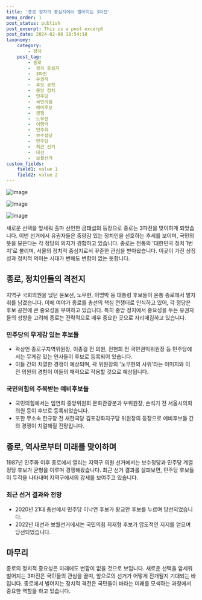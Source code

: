 ```yaml
---
title: '종로 정치의 중심지에서 벌어지는 3파전'
menu_order: 1
post_status: publish
post_excerpt: This is a post excerpt
post_date: 2024-02-08 18:54:18
taxonomy:
    category:
        - 정치
    post_tag:
        - 종로
        -  정치 중심지
        -  3파전
        -  유권자
        -  후보 공천
        -  중앙 정치
        -  민주당
        -  국민의힘
        -  예비후보
        -  경쟁
        -  노무현
        -  이명박
        -  민주화
        -  보수정당
        -  민주당
        -  최근 선거
        -  대선
        -  보궐선거
custom_fields:
    field1: value 1
    field2: value 2
---
```


![Image](https://imgnews.pstatic.net/image/037/2024/02/08/0000033816_001_20240208090208441.jpg?type=w647)

![Image](https://imgnews.pstatic.net/image/037/2024/02/08/0000033816_002_20240208090208501.jpg?type=w647)

![Image](https://imgnews.pstatic.net/image/037/2024/02/08/0000033816_003_20240208090208573.jpg?type=w647)

새로운 선택을 앞세워 출마 선언한 금태섭의 등장으로 종로는 3파전을 맞이하게 되었습니다. 이번 선거에서 유권자들은 중량감 있는 정치인을 선호하는 추세를 보이며, 국민의 뜻을 모은다는 각 정당의 의지가 경합하고 있습니다. 종로는 전통의 '대한민국 정치 1번지'로 불리며, 서울의 정치적 중심지로서 꾸준한 관심을 받아왔습니다. 이곳이 가진 상징성과 정치적 의미는 시대가 변해도 변함이 없는 듯합니다.
## 종로, 정치인들의 격전지
지역구 국회의원을 냈던 윤보선, 노무현, 이명박 등 대통령 후보들이 온통 종로에서 발자취를 남겼습니다. 이에 여야가 종로를 총선의 핵심 전쟁터로 인식하고 있어, 각 정당은 후보 공천에 큰 중요성을 부여하고 있습니다. 특히 중앙 정치에서 중요성을 두는 유권자들의 성향을 고려해 종로는 전략적으로 매우 중요한 곳으로 자리매김하고 있습니다.
### 민주당의 무게감 있는 후보들
- 곽상언 종로구지역위원장, 이종걸 전 의원, 전현희 전 국민권익위원장 등 민주당에서는 무게감 있는 인사들이 후보로 등록되어 있습니다. 
- 이들 간의 치열한 경쟁이 예상되며, 곽 위원장의 '노무현의 사위'라는 이미지와 이 전 의원의 경험이 이들의 매력으로 작용할 것으로 예상됩니다.
### 국민의힘의 주목받는 예비후보들
- 국민의힘에서는 임연희 중앙위원회 문화관광분과 부위원장, 손석기 전 서울시의회 의원 등이 후보로 등록되었습니다.
- 또한 무소속 한규창 전 새한국당 김포강화지구당 위원장의 등장으로 예비후보들 간의 경쟁이 치열해질 전망입니다.
## 종로, 역사로부터 미래를 맞이하며
1987년 민주화 이후 종로에서 열리는 지역구 의원 선거에서는 보수정당과 민주당 계열 정당 후보가 균형을 이루며 경쟁해왔습니다. 최근 선거 결과를 살펴보면, 민주당 후보들이 두각을 나타내며 지역구에서의 강세를 보여주고 있습니다. 
### 최근 선거 결과와 전망
- 2020년 21대 총선에서 민주당 이낙연 후보가 황교안 후보를 누르며 당선되었습니다.
- 2022년 대선과 보궐선거에서는 국민의힘 최재형 후보가 압도적인 지지를 얻으며 당선되었습니다.
## 마무리
종로의 정치적 중요성은 미래에도 변함이 없을 것으로 보입니다. 새로운 선택을 앞세워 벌어지는 3파전은 국민들의 관심을 끌며, 앞으로의 선거가 어떻게 전개될지 기대되는 바입니다. 종로에서 벌어지는 정치적 격전은 국민들이 바라는 미래를 모색하는 과정에서 중요한 역할을 하고 있습니다.
